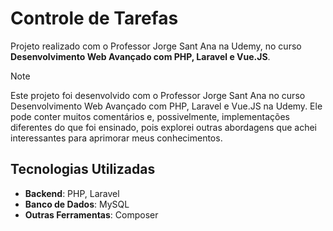 # Controle de Tarefas

Projeto realizado com o Professor Jorge Sant Ana na Udemy, no curso **Desenvolvimento Web Avançado com PHP, Laravel e Vue.JS**.

> [!NOTE]
> Este projeto foi desenvolvido com o Professor Jorge Sant Ana no curso Desenvolvimento Web Avançado com PHP, Laravel e Vue.JS na Udemy. Ele pode conter muitos comentários e, possivelmente, implementações diferentes do que foi ensinado, pois explorei outras abordagens que achei interessantes para aprimorar meus conhecimentos.

## Tecnologias Utilizadas

- **Backend**: PHP, Laravel
- **Banco de Dados**: MySQL
- **Outras Ferramentas**: Composer

